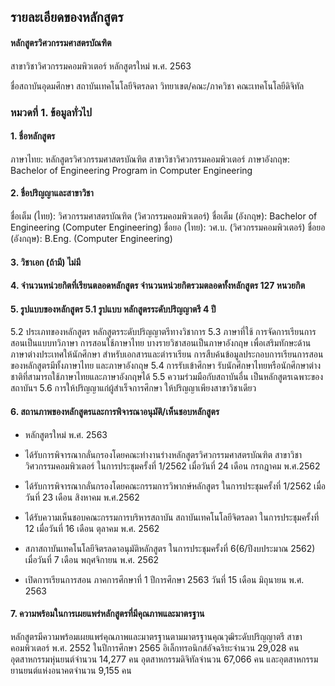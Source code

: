 ## รายละเอียดของหลักสูตร
#### หลักสูตรวิศวกรรมศาสตรบัณฑิต
 สาขาวิชาวิศวกรรมคอมพิวเตอร์
 หลักสูตรใหม่ พ.ศ. 2563

 ชื่อสถาบันอุดมศึกษา สถาบันเทคโนโลยีจิตรลดา วิทยาเขต/คณะ/ภาควิชา คณะเทคโนโลยีดิจิทัล

### หมวดที่ 1. ข้อมูลทั่วไป
#### 1. ชื่อหลักสูตร 
 ภาษาไทย: หลักสูตรวิศวกรรมศาสตรบัณฑิต สาขาวิชาวิศวกรรมคอมพิวเตอร์ ภาษาอังกฤษ:  Bachelor of Engineering Program in Computer Engineering
#### 2. ชื่อปริญญาและสาขาวิชา
 ชื่อเต็ม (ไทย):  วิศวกรรมศาสตรบัณฑิต (วิศวกรรมคอมพิวเตอร์) ชื่อเต็ม (อังกฤษ):  Bachelor of Engineering (Computer Engineering) ชื่อยอ (ไทย): วศ.บ. (วิศวกรรมคอมพิวเตอร์) ชื่อยอ (อังกฤษ):  B.Eng. (Computer Engineering)
#### 3. วิชาเอก (ถ้ามี) ไม่มี
#### 4. จำนวนหน่วยกิตที่เรียนตลอดหลักสูตร จำนวนหน่วยกิตรวมตลอดทั้งหลักสูตร 127 หนวยกิต
#### 5. รูปแบบของหลักสูตร 5.1 รูปแบบ หลักสูตรระดับปริญญาตรี 4 ปี
 5.2 ประเภทของหลักสูตร หลักสูตรระดับปริญญาตรีทางวิชาการ
 5.3 ภาษาที่ใช้ การจัดการเรียนการสอนเป็นแบบทวิภาษา การสอนใช้ภาษาไทย บางรายวิชาสอนเป็นภาษาอังกฤษ เพื่อเสริมทักษะด้านภาษาต่างประเทศให้นักศึกษา
 สำหรับเอกสารและตำราเรียน การสืบค้นข้อมูลประกอบการเรียนการสอนของหลักสูตรมีทั้งภาษาไทย และภาษาอังกฤษ
 5.4 การรับเข้าศึกษา รับนักศึกษาไทยหรือนักศึกษาต่างชาติที่สามารถใช้ภาษาไทยและภาษาอังกฤษได้
 5.5 ความร่วมมือกับสถาบันอื่น เป็นหลักสูตรเฉพาะของสถาบันฯ
 5.6 การให้ปริญญาแก่ผู้สำเร็จการศึกษา ให้ปริญญาเพียงสาขาวิชาเดียว
#### 6. สถานภาพของหลักสูตรและการพิจารณาอนุมัติ/เห็นชอบหลักสูตร
 - หลักสูตรใหม่ พ.ศ. 2563

 - ได้รับการพิจารณากลั่นกรองโดยคณะทำงานร่างหลักสูตรวิศวกรรมศาสตรบัณฑิต สาขาวิชา วิศวกรรมคอมพิวเตอร์ ในการประชุมครั้งที่ 1/2562 เมื่อวันที่ 24 เดือน กรกฎาคม พ.ศ.2562

 - ได้รับการพิจารณากลั่นกรองโดยคณะกรรมการวิพากษ์หลักสูตร ในการประชุมครั้งที่ 1/2562 เมื่อวันที่ 23 เดือน สิงหาคม พ.ศ.2562

 - ได้รับความเห็นชอบคณะกรรมการบริหารสถาบัน สถาบันเทคโนโลยีจิตรลดา ในการประชุมครั้งที่ 12 เมื่อวันที่ 16 เดือน ตุลาคม พ.ศ. 2562

 - สภาสถาบันเทคโนโลยีจิตรลดาอนุมัติหลักสูตร ในการประชุมครั้งที่ 6(6/ปีงบประมาณ 2562) เมื่อวันที่ 7 เดือน พฤศจิกายน พ.ศ. 2562

 - เปิดการเรียนการสอน ภาคการศึกษาที่ 1 ปีการศึกษา 2563 วันที่ 15 เดือน มิถุนายน พ.ศ. 2563

#### 7. ความพร้อมในการเผยแพร่หลักสูตรที่มีคุณภาพและมาตรฐาน
 หลักสูตรมีความพร้อมเผยแพร่คุณภาพและมาตรฐานตามมาตรฐานคุณวุฒิระดับปริญญาตรี สาขา คอมพิวเตอร์ พ.ศ. 2552 ในปีการศึกษา 2565
อิเล็กทรอนิกส์อัจฉริยะจำนวน 29,028 คน อุตสาหกรรมหุ่นยนต์จำนวน 14,277 คน อุตสาหกรรมดิจิทัลจำนวน 67,066 คน และอุตสาหกรรมยานยนต์แห่งอนาคตจำนวน 9,155 คน

